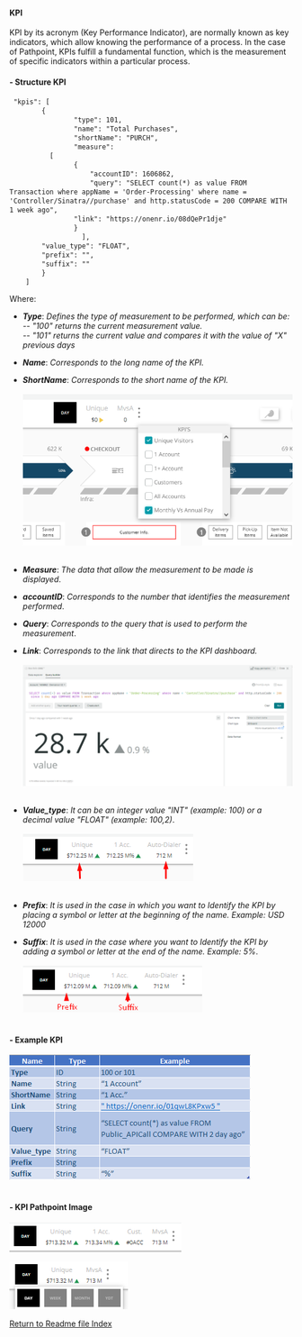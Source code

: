 #### KPI

KPI by its acronym (Key Performance Indicator), are normally known as key indicators, which allow knowing the performance of a process. In the case of Pathpoint, KPIs fulfill a fundamental function, which is the measurement of specific indicators within a particular process. 

#### - Structure KPI

   
     "kpis": [
        	{
             	    "type": 101,
            	    "name": "Total Purchases",
            	    "shortName": "PURCH",
            	    "measure": 
		      [
                	{
                    	"accountID": 1606862,
                    	"query": "SELECT count(*) as value FROM Transaction where appName = 'Order-Processing' where name = 'Controller/Sinatra//purchase' and http.statusCode = 200 COMPARE WITH 1 week ago",
                    "link": "https://onenr.io/08dQePr1dje"
                	}
            	      ],
            "value_type": "FLOAT",
            "prefix": "",
            "suffix": ""
        	}
	    ]

Where:

 - ***Type***: *Defines the type of measurement to be performed, which can be: <br>
 -- "100" returns the current measurement value.  
 -- "101" returns the current value and compares it with the value of "X" previous days*
 - ***Name***: *Corresponds to the long name of the KPI.*
 - ***ShortName***: *Corresponds to the short name of the KPI.*<br><br>
 ![KPI_display](images/KPI2.png) <br><br>
 - ***Measure***: *The data that allow the measurement to be made is displayed*.
 - ***accountID***: *Corresponds to the number that identifies the measurement performed*. 
 - ***Query***: *Corresponds to the query that is used to perform the measurement*. 
 - ***Link***: *Corresponds to the link that directs to the KPI dashboard.*<br><br>
 ![link_KPI](images/linkKPI.png) <br><br>
 
 - ***Value_type***: *It can be an integer value "INT" (example: 100) or a decimal value "FLOAT" (example: 100,2)*.<br><br>
 ![value_type](images/value_type_KPI.png) <br><br>
 - ***Prefix***: *It is used in the case in which you want to Identify the KPI by placing a symbol or letter at the beginning of the name. Example: USD 12000*
 - ***Suffix***: *It is used in the case where you want to Identify the KPI by adding a symbol or letter at the end of the name. Example: 5%*.
 <br><br>
 ![prefix_suffix](images/prefix_suffix_KPI.png) <br><br>

#### - Example KPI<br>
![Example_KPI](images/Example_KPI.png)<br><br>

#### - KPI Pathpoint Image

![KPI](images/KPI.png)<br>

![KPI_types](images/KPI1.png)<br>

[Return to Readme file Index](readme.md) 